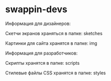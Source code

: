 # swappin-devs

Информация для дизайнеров: 

Скетчи экранов храняться в папке: sketches

Картинки для сайта хранятся в папке: img


Информация для разработчиков:

Скрипты хранятся в папке: scripts

Стилевые файлы CSS хранятся в папке: styles